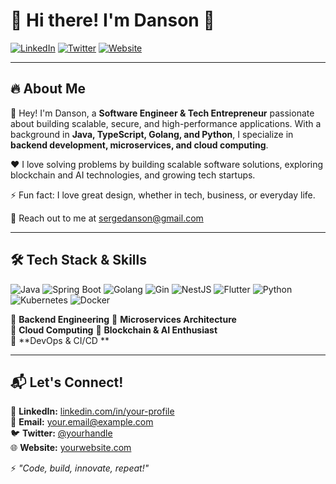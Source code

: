 # 👋 Hi there! I'm Danson 🚀

[![LinkedIn](https://img.shields.io/badge/LinkedIn-Connect-blue?style=flat-square&logo=linkedin)](https://www.linkedin.com/in/serge-danson-ndekezi/) 
[![Twitter](https://img.shields.io/badge/Twitter-Follow-blue?style=flat-square&logo=twitter)](https://x.com/dansonserge) 
[![Website](https://img.shields.io/badge/Website-Visit-brightgreen?style=flat-square&logo=google-chrome)](https://sergedanson.com)

---

## 🔥 About Me

👋 Hey! I'm Danson, a **Software Engineer & Tech Entrepreneur** passionate about building scalable, secure, and high-performance applications. With a background in **Java, TypeScript, Golang, and Python**, I specialize in **backend development, microservices, and cloud computing**.  

❤️ I love solving problems by building scalable software solutions, exploring blockchain and AI technologies, and growing tech startups.

⚡ Fun fact: I love great design, whether in tech, business, or everyday life.

📩 Reach out to me at [sergedanson@gmail.com](mailto:sergedanson@gmail.com)


---

## 🛠️ Tech Stack & Skills

![Java](https://img.shields.io/badge/Java-ED8B00?style=for-the-badge&logo=java&logoColor=white) ![Spring Boot](https://img.shields.io/badge/Spring%20Boot-6DB33F?style=for-the-badge&logo=spring-boot&logoColor=white) ![Golang](https://img.shields.io/badge/Go-00ADD8?style=for-the-badge&logo=go&logoColor=white) ![Gin](https://img.shields.io/badge/Gin-00ADD8?style=for-the-badge&logo=go&logoColor=white) ![NestJS](https://img.shields.io/badge/NestJS-E0234E?style=for-the-badge&logo=nestjs&logoColor=white) ![Flutter](https://img.shields.io/badge/Flutter-02569B?style=for-the-badge&logo=flutter&logoColor=white) ![Python](https://img.shields.io/badge/Python-3776AB?style=for-the-badge&logo=python&logoColor=white) ![Kubernetes](https://img.shields.io/badge/Kubernetes-326CE5?style=for-the-badge&logo=kubernetes&logoColor=white) ![Docker](https://img.shields.io/badge/Docker-2496ED?style=for-the-badge&logo=docker&logoColor=white)


🔹 **Backend Engineering** 
🔹 **Microservices Architecture**  
🔹 **Cloud Computing** 
🔹 **Blockchain & AI Enthusiast**  
🔹 **DevOps & CI/CD **

---

## 📬 Let's Connect!  
💼 **LinkedIn:** [linkedin.com/in/your-profile](https://www.linkedin.com/in/your-profile)  
📧 **Email:** your.email@example.com  
🐦 **Twitter:** [@yourhandle](https://twitter.com/yourhandle)  
🌐 **Website:** [yourwebsite.com](https://yourwebsite.com)

⚡ _"Code, build, innovate, repeat!"_

